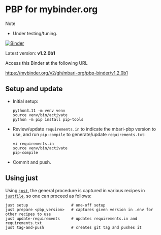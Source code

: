 # PBP for mybinder.org

> [!NOTE]
> - Under testing/tuning.

[![Binder](https://mybinder.org/badge_logo.svg)](https://mybinder.org/v2/gh/mbari-org/pbp-binder/v1.2.0b1)

Latest version: **v1.2.0b1**

Access this Binder at the following URL

https://mybinder.org/v2/gh/mbari-org/pbp-binder/v1.2.0b1

## Setup and update

- Initial setup:
    ```
    python3.11 -m venv venv
    source venv/bin/activate
    python -m pip install pip-tools
    ```

- Review/update `requirements.in` to indicate the mbari-pbp version to use,
  and run `pip-compile` to generate/update `requirements.txt`:
     ```
     vi requirements.in 
     source venv/bin/activate
     pip-compile
     ```

- Commit and push.

## Using just

Using [`just`](https://just.systems), the general procedure is captured in 
various recipes in [`justfile`](justfile), so one can proceed as follows:

```
just setup                   # one-off setup
just prepare <pbp_version>   # captures given version in .env for other recipes to use
just update-requirements     # updates requirements.in and requirements.txt
just tag-and-push            # creates git tag and pushes it
```

